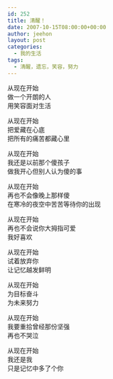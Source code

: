 ```yaml
---
id: 252
title: 清醒！
date: 2007-10-15T08:00:00+00:00
author: jeehon
layout: post
categories:
  - 我的生活
tags:
  - 清醒，遗忘，笑容，努力
---
```

从现在开始  
做一个开朗的人  
用笑容面对生活

从现在开始  
把爱藏在心底  
把所有的痛苦都藏心里

从现在开始  
我还是以前那个傻孩子  
做我开心但别人认为傻的事

从现在开始  
再也不会像晚上那样傻  
在寒冷的夜空中苦苦等待你的出现

从现在开始  
再也不会说你大拇指可爱  
我好喜欢

从现在开始  
试着放弃你  
让记忆越发鲜明

从现在开始  
为目标奋斗  
为未来努力

从现在开始  
我要重拾曾经那份坚强  
再也不哭泣

从现在开始  
我还是我  
只是记忆中多了个你